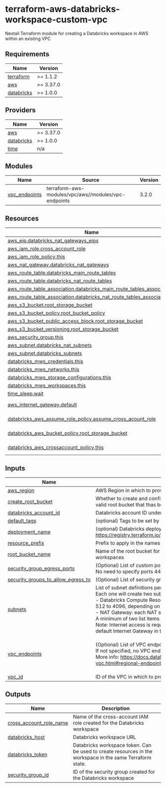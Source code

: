 # terraform-aws-databricks-workspace-custom-vpc

Nextail Terraform module for creating a Databricks workspace in AWS within an existing VPC

<!-- BEGIN_TF_DOCS -->
## Requirements

| Name | Version |
|------|---------|
| <a name="requirement_terraform"></a> [terraform](#requirement\_terraform) | >= 1.1.2 |
| <a name="requirement_aws"></a> [aws](#requirement\_aws) | >= 3.37.0 |
| <a name="requirement_databricks"></a> [databricks](#requirement\_databricks) | >= 1.0.0 |

## Providers

| Name | Version |
|------|---------|
| <a name="provider_aws"></a> [aws](#provider\_aws) | >= 3.37.0 |
| <a name="provider_databricks"></a> [databricks](#provider\_databricks) | >= 1.0.0 |
| <a name="provider_time"></a> [time](#provider\_time) | n/a |

## Modules

| Name | Source | Version |
|------|--------|---------|
| <a name="module_vpc_endpoints"></a> [vpc\_endpoints](#module\_vpc\_endpoints) | terraform-aws-modules/vpc/aws//modules/vpc-endpoints | 3.2.0 |

## Resources

| Name | Type |
|------|------|
| [aws_eip.databricks_nat_gateways_eips](https://registry.terraform.io/providers/hashicorp/aws/latest/docs/resources/eip) | resource |
| [aws_iam_role.cross_account_role](https://registry.terraform.io/providers/hashicorp/aws/latest/docs/resources/iam_role) | resource |
| [aws_iam_role_policy.this](https://registry.terraform.io/providers/hashicorp/aws/latest/docs/resources/iam_role_policy) | resource |
| [aws_nat_gateway.databricks_nat_gateways](https://registry.terraform.io/providers/hashicorp/aws/latest/docs/resources/nat_gateway) | resource |
| [aws_route_table.databricks_main_route_tables](https://registry.terraform.io/providers/hashicorp/aws/latest/docs/resources/route_table) | resource |
| [aws_route_table.databricks_nat_route_tables](https://registry.terraform.io/providers/hashicorp/aws/latest/docs/resources/route_table) | resource |
| [aws_route_table_association.databricks_main_route_tables_associations](https://registry.terraform.io/providers/hashicorp/aws/latest/docs/resources/route_table_association) | resource |
| [aws_route_table_association.databricks_nat_route_tables_associations](https://registry.terraform.io/providers/hashicorp/aws/latest/docs/resources/route_table_association) | resource |
| [aws_s3_bucket.root_storage_bucket](https://registry.terraform.io/providers/hashicorp/aws/latest/docs/resources/s3_bucket) | resource |
| [aws_s3_bucket_policy.root_bucket_policy](https://registry.terraform.io/providers/hashicorp/aws/latest/docs/resources/s3_bucket_policy) | resource |
| [aws_s3_bucket_public_access_block.root_storage_bucket](https://registry.terraform.io/providers/hashicorp/aws/latest/docs/resources/s3_bucket_public_access_block) | resource |
| [aws_s3_bucket_versioning.root_storage_bucket](https://registry.terraform.io/providers/hashicorp/aws/latest/docs/resources/s3_bucket_versioning) | resource |
| [aws_security_group.this](https://registry.terraform.io/providers/hashicorp/aws/latest/docs/resources/security_group) | resource |
| [aws_subnet.databricks_nat_subnets](https://registry.terraform.io/providers/hashicorp/aws/latest/docs/resources/subnet) | resource |
| [aws_subnet.databricks_subnets](https://registry.terraform.io/providers/hashicorp/aws/latest/docs/resources/subnet) | resource |
| [databricks_mws_credentials.this](https://registry.terraform.io/providers/databricks/databricks/latest/docs/resources/mws_credentials) | resource |
| [databricks_mws_networks.this](https://registry.terraform.io/providers/databricks/databricks/latest/docs/resources/mws_networks) | resource |
| [databricks_mws_storage_configurations.this](https://registry.terraform.io/providers/databricks/databricks/latest/docs/resources/mws_storage_configurations) | resource |
| [databricks_mws_workspaces.this](https://registry.terraform.io/providers/databricks/databricks/latest/docs/resources/mws_workspaces) | resource |
| [time_sleep.wait](https://registry.terraform.io/providers/hashicorp/time/latest/docs/resources/sleep) | resource |
| [aws_internet_gateway.default](https://registry.terraform.io/providers/hashicorp/aws/latest/docs/data-sources/internet_gateway) | data source |
| [databricks_aws_assume_role_policy.assume_cross_acount_role](https://registry.terraform.io/providers/databricks/databricks/latest/docs/data-sources/aws_assume_role_policy) | data source |
| [databricks_aws_bucket_policy.root_storage_bucket](https://registry.terraform.io/providers/databricks/databricks/latest/docs/data-sources/aws_bucket_policy) | data source |
| [databricks_aws_crossaccount_policy.this](https://registry.terraform.io/providers/databricks/databricks/latest/docs/data-sources/aws_crossaccount_policy) | data source |

## Inputs

| Name | Description | Type | Default | Required |
|------|-------------|------|---------|:--------:|
| <a name="input_aws_region"></a> [aws\_region](#input\_aws\_region) | AWS Region in which to provision the workspace, e.g. eu-west-1 | `string` | n/a | yes |
| <a name="input_create_root_bucket"></a> [create\_root\_bucket](#input\_create\_root\_bucket) | Whether to create and configure the root bucket. If false, the module will assume that root\_bucket\_name belongs to a valid root bucket that thas been already created by the module | `bool` | `true` | no |
| <a name="input_databricks_account_id"></a> [databricks\_account\_id](#input\_databricks\_account\_id) | Databricks account ID under which to provision the workspace | `string` | n/a | yes |
| <a name="input_default_tags"></a> [default\_tags](#input\_default\_tags) | (optional) Tags to be set by default in all resources created for the workspace | `map(string)` | `{}` | no |
| <a name="input_deployment_name"></a> [deployment\_name](#input\_deployment\_name) | (optional) Databricks deployment name for the workspace, if any, as explained in<br>https://registry.terraform.io/providers/databricks/databricks/latest/docs/resources/mws_workspaces#deployment_name | `string` | `null` | no |
| <a name="input_resource_prefix"></a> [resource\_prefix](#input\_resource\_prefix) | Prefix to apply in the names of shared AWS resources to be created for the workspace | `string` | n/a | yes |
| <a name="input_root_bucket_name"></a> [root\_bucket\_name](#input\_root\_bucket\_name) | Name of the root bucket for the workspace, e.g. 'myworkspace-root-bucket'. It can be one already in use by other workspaces | `string` | n/a | yes |
| <a name="input_security_group_egress_ports"></a> [security\_group\_egress\_ports](#input\_security\_group\_egress\_ports) | (Optional) List of custom ports to allow TCP egress access to 0.0.0.0/0 outside security group.<br>No need to specify ports 443, 3306 and 6666 as they will be open by default, as recommended by Databricks | `list(number)` | `[]` | no |
| <a name="input_security_groups_to_allow_egress_to"></a> [security\_groups\_to\_allow\_egress\_to](#input\_security\_groups\_to\_allow\_egress\_to) | (Optional) List of security group IDs to allow egress to within the VPC | `list(string)` | `null` | no |
| <a name="input_subnets"></a> [subnets](#input\_subnets) | List of subnet definitions per Availability Zone.<br>Each one will create two subnets:<br>- Databricks Compute Resources subnet: each compute resource takes two IPs, so a good range of IPs would be from 512 to 4096, depending on specific needs<br>- NAT Gateway: each NAT subnet takes just one IP, so a /24 CIDR is more than enough<br>A minimum of two list items in different Availability Zones are required<br>Note: Internet access is required for Databricks clusters to work. Every NAT Gateway will require an available EIP and a default Internet Gateway in the VPC. | <pre>list(object({<br>    main_subnet_cidr_block = string<br>    nat_subnet_cidr_block  = string<br>    availability_zone      = string<br>  }))</pre> | n/a | yes |
| <a name="input_vpc_endpoints"></a> [vpc\_endpoints](#input\_vpc\_endpoints) | (Optional) List of VPC endpoints to create. The valid values are 's3', 'kinesis-streams' and 'sts'.<br>If not specified, no VPC endpoints will be created. It is recommended to create all where possible.<br>More info: https://docs.databricks.com/administration-guide/cloud-configurations/aws/customer-managed-vpc.html#regional-endpoints-1 | `map(bool)` | <pre>{<br>  "kinesis-streams": false,<br>  "s3": false,<br>  "sts": false<br>}</pre> | no |
| <a name="input_vpc_id"></a> [vpc\_id](#input\_vpc\_id) | ID of the VPC in which to provision the workspace. The VPC must have a valid Internet Gateway | `string` | n/a | yes |

## Outputs

| Name | Description |
|------|-------------|
| <a name="output_cross_account_role_name"></a> [cross\_account\_role\_name](#output\_cross\_account\_role\_name) | Name of the cross-account IAM role created for the Databricks workspace |
| <a name="output_databricks_host"></a> [databricks\_host](#output\_databricks\_host) | Databricks workspace URL |
| <a name="output_databricks_token"></a> [databricks\_token](#output\_databricks\_token) | Databricks workspace token. Can be used to create resources in the workspace in the same Terraform state. |
| <a name="output_security_group_id"></a> [security\_group\_id](#output\_security\_group\_id) | ID of the security group created for the Databricks workspace |
<!-- END_TF_DOCS -->